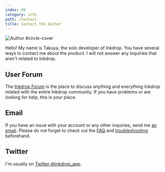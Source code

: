 ```yaml
---
index: 99
category: info
path: /contact
title: Contact the Author
---
```


![Author #circle-cover](/images/author.jpg)

Hello! My name is Takuya, the solo developer of Inkdrop.
You have several ways to contact me about the product.
I will not answer any inquiries that aren&apos;t related to Inkdrop.

## User Forum

The [Inkdrop Forum](https://forum.inkdrop.app/) is the
place to discuss anything and everything Inkdrop related with the
entire Inkdrop community. If you have problems or are looking for
help, this is your place.

## Email

If you have an issue with your account or any other inquiries, send me [an email](mailto:contact@inkdrop.app).
Please do not forget to check out the [FAQ](/faq) and [troubleshooting](/manual/troubleshooting) beforehand.

## Twitter

I'm usually on [Twitter @inkdrop_app](https://twitter.com/inkdrop_app).
